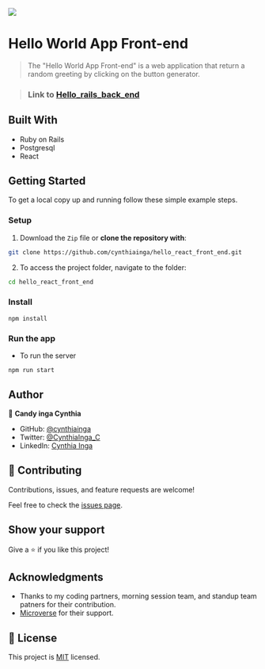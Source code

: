 ![](https://img.shields.io/badge/Microverse-blueviolet)

# Hello World App Front-end

> The "Hello World App Front-end" is a web application that return a random greeting by clicking on the button generator.

> ### Link to [Hello_rails_back_end](https://github.com/cynthiainga/hello_rails_back_end)
## Built With

- Ruby on Rails
- Postgresql
- React

## Getting Started

To get a local copy up and running follow these simple example steps.

### Setup

1. Download the `Zip` file or **clone the repository with**:

```bash
git clone https://github.com/cynthiainga/hello_react_front_end.git
```
2. To access the project folder, navigate to the folder:

```bash
cd hello_react_front_end
```

### Install

```
npm install
```

### Run the app

- To run the server
```
npm run start
```

## Author

👤 **Candy inga Cynthia**

- GitHub: [@cynthiainga](https://github.com/cynthiainga)
- Twitter: [@CynthiaInga_C](https://twitter.com/CynthiaInga_C)
- LinkedIn: [Cynthia Inga](https://www.linkedin.com/in/cynthia-inga/)

## 🤝 Contributing

Contributions, issues, and feature requests are welcome!

Feel free to check the [issues page](https://github.com/cynthiainga/hello_react_front_end/issues).

## Show your support

Give a ⭐️ if you like this project!

## Acknowledgments

- Thanks to my coding partners, morning session team, and standup team patners for their contribution.
- [Microverse](https://www.microverse.org/) for their support.

## 📝 License

This project is [MIT](./MIT.md) licensed.
